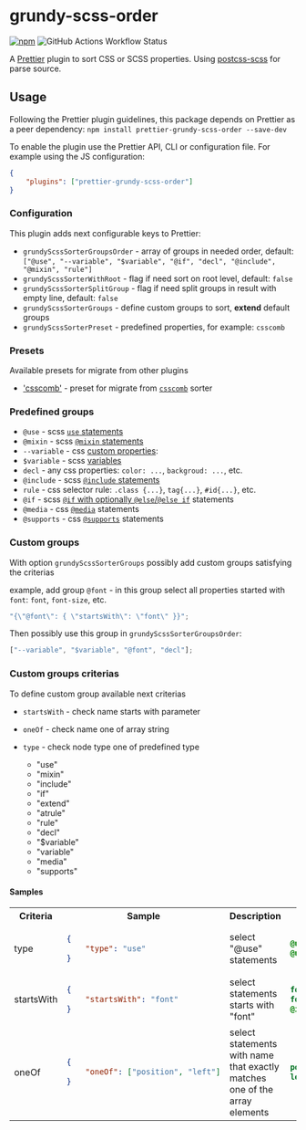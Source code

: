 # grundy-scss-order

[![npm][npm-badge]][npm] ![GitHub Actions Workflow Status][npm-build]

A [Prettier](https://prettier.io/) plugin to sort CSS or SCSS properties. Using [postcss-scss](https://github.com/postcss/postcss-scss) for parse source.

## Usage

Following the Prettier plugin guidelines, this package depends on Prettier as a peer dependency:
`npm install prettier-grundy-scss-order --save-dev`

To enable the plugin use the Prettier API, CLI or configuration file. For example using the JS configuration:

```json
{
    "plugins": ["prettier-grundy-scss-order"]
}
```

### Configuration

This plugin adds next configurable keys to Prettier:

- `grundyScssSorterGroupsOrder` - array of groups in needed order, default:
  `["@use", "--variable", "$variable", "@if", "decl", "@include", "@mixin", "rule"]`
- `grundyScssSorterWithRoot` - flag if need sort on root level, default: `false`
- `grundyScssSorterSplitGroup` - flag if need split groups in result with empty line, default: `false`
- `grundyScssSorterGroups` - define custom groups to sort, **extend** default groups
- `grundyScssSorterPreset` - predefined properties, for example: `csscomb`

### Presets

Available presets for migrate from other plugins

- ['csscomb'](src/presets/csscomb.mjs) - preset for migrate from [`csscomb`](https://github.com/csscomb/csscomb.js) sorter

### Predefined groups

- `@use` - scss [`use` statements](https://sass-lang.com/documentation/at-rules/use/)
- `@mixin` - scss [`@mixin` statements](https://sass-lang.com/documentation/at-rules/mixin/)
- `--variable` - css [custom properties](https://developer.mozilla.org/en-US/docs/Web/CSS/--*):
- `$variable` - scss [variables](https://sass-lang.com/documentation/variables/)
- `decl` - any css properties: `color: ...`, `backgroud: ...`, etc.
- `@include` - scss [`@include` statements](https://sass-lang.com/documentation/at-rules/mixin/)
- `rule` - css selector rule: `.class {...}`, `tag{...}`, `#id{...}`, etc.
- `@if` - scss [`@if` with optionally `@else`/`@else if`](https://sass-lang.com/documentation/at-rules/control/if/) statements
- `@media` - css [`@media`](https://developer.mozilla.org/en-US/docs/Web/CSS/@media) statements
- `@supports` - css [`@supports`](https://developer.mozilla.org/en-US/docs/Web/CSS/@supports) statements

### Custom groups

With option `grundyScssSorterGroups` possibly add custom groups satisfying the criterias

example, add group `@font` - in this group select all properties started with `font`: `font`, `font-size`, etc.

```js
"{\"@font\": { \"startsWith\": \"font\" }}";
```

Then possibly use this group in `grundyScssSorterGroupsOrder`:

```js
["--variable", "$variable", "@font", "decl"];
```

### Custom groups criterias

To define custom group available next criterias

- `startsWith` - check name starts with parameter
- `oneOf` - check name one of array string
- `type` - check node type one of predefined type

    - "use"
    - "mixin"
    - "include"
    - "if"
    - "extend"
    - "atrule"
    - "rule"
    - "decl"
    - "$variable"
    - "variable"
    - "media"
    - "supports"

#### Samples

<table>
<tr>
<th width="5%">Criteria</th>
<th width="35%">Sample</th>
<th width="25%">Description</th>
<th >Applied to</th>
</tr>
<tr>
<td>type</td>
<td>

```json
{
    "type": "use"
}
```

</td>
<td>select "@use" statements</td>
<td>

```scss
@use "colors";
@use "colors" as c;
```

</td>
</tr>
<tr>
<td>startsWith</td>
<td>

```json
{
    "startsWith": "font"
}
```

</td>
<td>select statements starts with "font"</td>
<td>

```scss
font: "Courier New";
font-size: 10px;
@include fonts;
```

</td>
</tr>
<tr>
<td>oneOf</td>
<td>

```json
{
    "oneOf": ["position", "left"]
}
```

</td>
<td>select statements with name that exactly matches one of the array elements</td>
<td>

```scss
position: relative;
left: 10px;
```

</td>
</tr>
</table>

[npm]: https://www.npmjs.com/package/prettier-grundy-scss-order
[npm-badge]: https://img.shields.io/npm/v/prettier-grundy-scss-order?color=blue
[npm-build]: https://img.shields.io/github/actions/workflow/status/urffin/grundy-scss-order/npm-publish.yml?label=build
